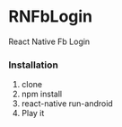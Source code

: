 # RNFbLogin
React Native Fb Login

<h3>Installation</h3>
<ol>
  <li> clone </li>
  <li> npm install </li>
  <li> react-native run-android </li>
  <li> Play it </li>
</ol>
